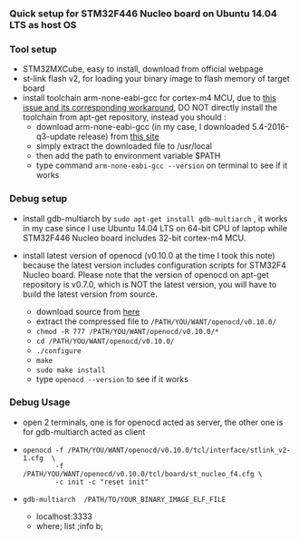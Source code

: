 ### Quick setup for STM32F446 Nucleo board on Ubuntu 14.04 LTS as host OS


### Tool setup
* STM32MXCube, easy to install, download from official webpage
* st-link flash v2, for loading your binary image to flash memory of target board
* install toolchain arm-none-eabi-gcc for cortex-m4 MCU, due to [this issue and its corresponding workaround](https://stackoverflow.com/a/26945980/9853105), DO NOT directly install the toolchain from apt-get repository, instead you should :
  * download arm-none-eabi-gcc (in my case, I downloaded 5.4-2016-q3-update release) from [this site](https://launchpad.net/gcc-arm-embedded/+download)
  * simply extract the downloaded file to /usr/local
  * then add the path to environment variable $PATH
  * type command ```arm-none-eabi-gcc --version``` on terminal to see if it works


### Debug setup
* install gdb-multiarch by ```sudo apt-get install gdb-multiarch``` , it works in my case since I use Ubuntu 14.04 LTS on 64-bit CPU of laptop while STM32F446 Nucleo board includes 32-bit cortex-m4 MCU.

* install latest version of openocd (v0.10.0 at the time I took this note) because the latest version includes configuration scripts for STM32F4 Nucleo board. Please note that the version of openocd on apt-get repository is v0.7.0, which is NOT the latest version, you will have to build the latest version from source.
  * download source from [here](http://openocd.org/2017/01/openocd-0-10-0-release-is-out/)
  * extract the compressed file to ```/PATH/YOU/WANT/openocd/v0.10.0/```
  * ```chmod -R 777 /PATH/YOU/WANT/openocd/v0.10.0/*```
  * ```cd /PATH/YOU/WANT/openocd/v0.10.0/```
  * ```./configure```
  * ```make```
  * ```sudo make install```
  * type ```openocd --version``` to see if it works
  

### Debug Usage
  * open 2 terminals, one is for openocd acted as server, the other one is for gdb-multiarch acted as client
  * ```
    openocd -f /PATH/YOU/WANT/openocd/v0.10.0/tcl/interface/stlink_v2-1.cfg  \
            -f /PATH/YOU/WANT/openocd/v0.10.0/tcl/board/st_nucleo_f4.cfg \
            -c init -c "reset init" 
    ```
  * ```
    gdb-multiarch  /PATH/TO/YOUR_BINARY_IMAGE_ELF_FILE
    ```
    * localhost:3333
    * where; list ;info b;

